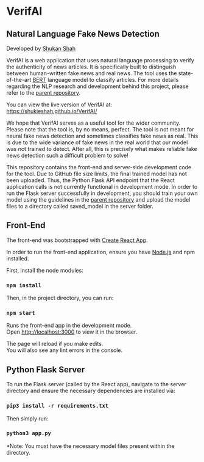 # VerifAI

## Natural Language Fake News Detection

Developed by [Shukan Shah](https://github.com/shukieshah)

VerifAI is a web application that uses natural language processing to verify the authenticity of news articles. It is specifically built to distinguish between human-written fake news and real news. The tool uses the state-of-the-art [BERT](https://arxiv.org/pdf/1810.04805.pdf) language model to classify articles. For more details regarding the NLP research and development behind this project, please refer to the [parent repository](https://github.com/jpyneni3/Fake_News_Detector).

You can view the live version of VerifAI at: https://shukieshah.github.io/VerifAI/

We hope that VerifAI serves as a useful tool for the wider community. Please note that the tool is, by no means, perfect. The tool is not meant for neural fake news detection and sometimes classifies fake news as real. This is due to the wide variance of fake news in the real world that our model was not trained to detect. After all, this is precisely what makes reliable fake news detection such a difficult problem to solve!

This repository contains the front-end and server-side development code for the tool. Due to GitHub file size limits, the final trained model has not been uploaded. Thus, the Python Flask API endpoint that the React application calls is not currently functional in development mode. In order to run the Flask server successfully in development, you should train your own model using the guidelines in the [parent repository](https://github.com/jpyneni3/Fake_News_Detector) and upload the model files to a directory called saved_model in the server folder.

## Front-End

The front-end was bootstrapped with [Create React App](https://github.com/facebook/create-react-app).

In order to run the front-end application, ensure you have [Node.js](https://nodejs.org/en/) and npm installed.

First, install the node modules:

### `npm install`

Then, in the project directory, you can run:

### `npm start`

Runs the front-end app in the development mode.<br />
Open [http://localhost:3000](http://localhost:3000) to view it in the browser.

The page will reload if you make edits.<br />
You will also see any lint errors in the console.

## Python Flask Server

To run the Flask server (called by the React app), navigate to the server directory and ensure the necessary dependencies are installed via:

### `pip3 install -r requirements.txt`

Then simply run:

### `python3 app.py`

*Note: You must have the necessary model files present within the directory.

